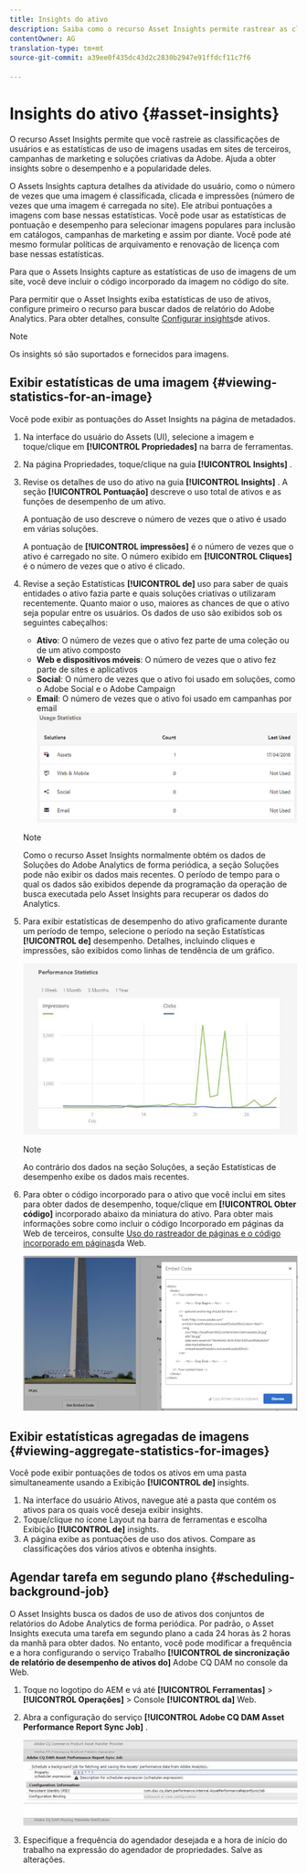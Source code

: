 ```yaml
---
title: Insights do ativo
description: Saiba como o recurso Asset Insights permite rastrear as classificações de usuários e as estatísticas de uso de imagens usadas em sites de terceiros, campanhas de marketing e soluções criativas da Adobe.
contentOwner: AG
translation-type: tm+mt
source-git-commit: a39ee0f435dc43d2c2830b2947e91ffdcf11c7f6

---
```



# Insights do ativo {#asset-insights}

O recurso Asset Insights permite que você rastreie as classificações de usuários e as estatísticas de uso de imagens usadas em sites de terceiros, campanhas de marketing e soluções criativas da Adobe. Ajuda a obter insights sobre o desempenho e a popularidade deles.

O Assets Insights captura detalhes da atividade do usuário, como o número de vezes que uma imagem é classificada, clicada e impressões (número de vezes que uma imagem é carregada no site). Ele atribui pontuações a imagens com base nessas estatísticas. Você pode usar as estatísticas de pontuação e desempenho para selecionar imagens populares para inclusão em catálogos, campanhas de marketing e assim por diante. Você pode até mesmo formular políticas de arquivamento e renovação de licença com base nessas estatísticas.

Para que o Assets Insights capture as estatísticas de uso de imagens de um site, você deve incluir o código incorporado da imagem no código do site.

Para permitir que o Asset Insights exiba estatísticas de uso de ativos, configure primeiro o recurso para buscar dados de relatório do Adobe Analytics. Para obter detalhes, consulte [Configurar insights](/help/assets/touch-ui-configuring-asset-insights.md)de ativos.

>[!NOTE]
>
>Os insights só são suportados e fornecidos para imagens.

## Exibir estatísticas de uma imagem {#viewing-statistics-for-an-image}

Você pode exibir as pontuações do Asset Insights na página de metadados.

1. Na interface do usuário do Assets (UI), selecione a imagem e toque/clique em **[!UICONTROL Propriedades]** na barra de ferramentas.
1. Na página Propriedades, toque/clique na guia **[!UICONTROL Insights]** .
1. Revise os detalhes de uso do ativo na guia **[!UICONTROL Insights]** . A seção **[!UICONTROL Pontuação]** descreve o uso total de ativos e as funções de desempenho de um ativo.

   A pontuação de uso descreve o número de vezes que o ativo é usado em várias soluções.

   A pontuação de **[!UICONTROL impressões]** é o número de vezes que o ativo é carregado no site. O número exibido em **[!UICONTROL Cliques]** é o número de vezes que o ativo é clicado.

1. Revise a seção Estatísticas **[!UICONTROL de]** uso para saber de quais entidades o ativo fazia parte e quais soluções criativas o utilizaram recentemente. Quanto maior o uso, maiores as chances de que o ativo seja popular entre os usuários. Os dados de uso são exibidos sob os seguintes cabeçalhos:

   * **Ativo**: O número de vezes que o ativo fez parte de uma coleção ou de um ativo composto
   * **Web e dispositivos móveis**: O número de vezes que o ativo fez parte de sites e aplicativos
   * **Social**: O número de vezes que o ativo foi usado em soluções, como o Adobe Social e o Adobe Campaign
   * **Email**: O número de vezes que o ativo foi usado em campanhas por email
   ![usage_statistics](assets/usage_statistics.png)

   >[!NOTE]
   >
   >Como o recurso Asset Insights normalmente obtém os dados de Soluções do Adobe Analytics de forma periódica, a seção Soluções pode não exibir os dados mais recentes. O período de tempo para o qual os dados são exibidos depende da programação da operação de busca executada pelo Asset Insights para recuperar os dados do Analytics.

1. Para exibir estatísticas de desempenho do ativo graficamente durante um período de tempo, selecione o período na seção Estatísticas **[!UICONTROL de]** desempenho. Detalhes, incluindo cliques e impressões, são exibidos como linhas de tendência de um gráfico.

   ![chlimage_1-3](assets/chlimage_1-3.jpeg)

   >[!NOTE]
   >
   >Ao contrário dos dados na seção Soluções, a seção Estatísticas de desempenho exibe os dados mais recentes.

1. Para obter o código incorporado para o ativo que você inclui em sites para obter dados de desempenho, toque/clique em **[!UICONTROL Obter código]** incorporado abaixo da miniatura do ativo. Para obter mais informações sobre como incluir o código Incorporado em páginas da Web de terceiros, consulte [Uso do rastreador de páginas e o código incorporado em páginas](/help/assets/touch-ui-using-page-tracker.md)da Web.

   ![chlimage_1-98](assets/chlimage_1-303.png)

## Exibir estatísticas agregadas de imagens {#viewing-aggregate-statistics-for-images}

Você pode exibir pontuações de todos os ativos em uma pasta simultaneamente usando a Exibição **[!UICONTROL de]** insights.

1. Na interface do usuário Ativos, navegue até a pasta que contém os ativos para os quais você deseja exibir insights.
1. Toque/clique no ícone Layout na barra de ferramentas e escolha Exibição **[!UICONTROL de]** insights.
1. A página exibe as pontuações de uso dos ativos. Compare as classificações dos vários ativos e obtenha insights.

## Agendar tarefa em segundo plano {#scheduling-background-job}

O Asset Insights busca os dados de uso de ativos dos conjuntos de relatórios do Adobe Analytics de forma periódica. Por padrão, o Asset Insights executa uma tarefa em segundo plano a cada 24 horas às 2 horas da manhã para obter dados. No entanto, você pode modificar a frequência e a hora configurando o serviço Trabalho **[!UICONTROL de sincronização de relatório de desempenho de ativos do]** Adobe CQ DAM no console da Web.

1. Toque no logotipo do AEM e vá até **[!UICONTROL Ferramentas]** > **[!UICONTROL Operações]** > Console **[!UICONTROL da]** Web.
1. Abra a configuração do serviço **[!UICONTROL Adobe CQ DAM Asset Performance Report Sync Job]** .

   ![chlimage_1-99](assets/chlimage_1-304.png)

1. Especifique a frequência do agendador desejada e a hora de início do trabalho na expressão do agendador de propriedades. Salve as alterações.
